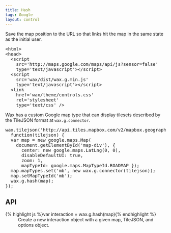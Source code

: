 ```yaml
---
title: Hash
tags: Google
layout: control
---
```


Save the map position to the URL so that links hit the map in the same state as
the initial user.

<pre class='prettyprint'>
&lt;html&gt;
&lt;head&gt;
  &lt;script
    src='http://maps.google.com/maps/api/js?sensor=false'
    type='text/javascript'&gt;&lt;/script&gt;
  &lt;script
    src='wax/dist/wax.g.min.js'
    type='text/javascript'&gt;&lt;/script&gt;
  &lt;link
    href='wax/theme/controls.css'
    rel='stylesheet'
    type='text/css' /&gt;
</pre>

Wax has a custom Google map type that can display tilesets described by
the TileJSON format at `wax.g.connector`.

<div id='map-div' class='demo-map'></div>

<pre class='prettyprint live'>
wax.tilejson('http://api.tiles.mapbox.com/v2/mapbox.geography-class.jsonp',
  function(tilejson) {
  var map = new google.maps.Map(
    document.getElementById('map-div'), {
      center: new google.maps.LatLng(0, 0),
      disableDefaultUI: true,
      zoom: 1,
      mapTypeId: google.maps.MapTypeId.ROADMAP });
  map.mapTypes.set('mb', new wax.g.connector(tilejson));
  map.setMapTypeId('mb');
  wax.g.hash(map);
});
</pre>

## API

<dl>
  <dt>{% highlight js %}var interaction = wax.g.hash(map){% endhighlight %}</dt>
  <dd>
    Create a new interaction object with a given map, TileJSON, and options object.
  </dd>
</dl>

